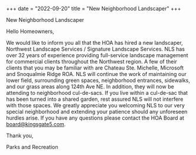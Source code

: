 +++
date = "2022-09-20"
title = "New Neighborhood Landscaper"
+++

New Neighborhood Landscaper

Hello Homeowners,

We would like to inform you all that the HOA has hired a new landscaper, Northwest Landscape Services / Signature Landscape Services. NLS has over 32 years of experience providing full-service landscape management for commercial clients throughout the Northwest region. A few of their clients that you may be familiar with are Chateau Ste. Michelle, Microsoft and Snoqualmie Ridge ROA. NLS will continue the work of maintaining our lower field, surrounding green spaces, neighborhood entrances, sidewalks, and our grass areas along 124th Ave NE. In addition, they will now be attending to neighborhood cul-de-sacs. If you live within a cul-de-sac that has been turned into a shared garden, rest assured NLS will not interfere with those spaces. We greatly appreciate you welcoming NLS to our very special neighborhood and extending your patience should any unforeseen hurdles arise. If you have any questions please contact the HOA Board at <board@kingsgate5.com>.

Thank you,

Parks and Recreation

